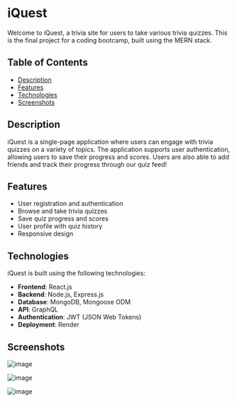 # iQuest

Welcome to iQuest, a trivia site for users to take various trivia quizzes. This is the final project for a coding bootcamp, built using the MERN stack.

## Table of Contents

- [Description](#description)
- [Features](#features)
- [Technologies](#technologies)
- [Screenshots](#screenshots)


## Description

iQuest is a single-page application where users can engage with trivia quizzes on a variety of topics. The application supports user authentication, allowing users to save their progress and scores. Users are also able to add friends and track their progress through our quiz feed!

## Features

- User registration and authentication
- Browse and take trivia quizzes
- Save quiz progress and scores
- User profile with quiz history
- Responsive design

## Technologies

iQuest is built using the following technologies:

- **Frontend**: React.js
- **Backend**: Node.js, Express.js
- **Database**: MongoDB, Mongoose ODM
- **API**: GraphQL
- **Authentication**: JWT (JSON Web Tokens)
- **Deployment**: Render

## Screenshots

![image](https://github.com/elindstr/iquest/assets/149442786/06448a4a-4a9e-4950-ac40-c552923c868d)


![image](https://github.com/elindstr/iquest/assets/149442786/6709d0f4-5b48-4fda-b445-e66806578812)


![image](https://github.com/elindstr/iquest/assets/149442786/fec53669-b9d6-49b0-9b11-a1d868f7ca5b)




